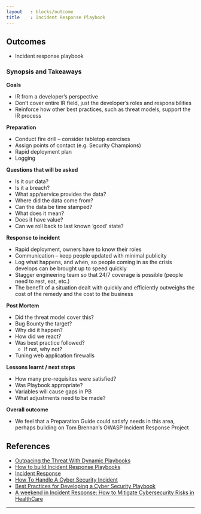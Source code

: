 ```yaml
---
layout   : blocks/outcome
title    : Incident Response Playbook
---
```


## Outcomes

- Incident response playbook

### Synopsis and Takeaways

**Goals**
- IR from a developer’s perspective
- Don’t cover entire IR field, just the developer’s roles and responsibilities
- Reinforce how other best practices, such as threat models, support the IR process

**Preparation**
- Conduct fire drill – consider tabletop exercises
- Assign points of contact (e.g. Security Champions)
- Rapid deployment plan
- Logging

**Questions that will be asked**
- Is it our data?
- Is it a breach?
- What app/service provides the data?
- Where did the data come from?
- Can the data be time stamped?
- What does it mean?
- Does it have value?
- Can we roll back to last known ‘good’ state?

**Response to incident**
- Rapid deployment, owners have to know their roles
- Communication – keep people updated with minimal publicity
- Log what happens, and when, so people coming in as the crisis develops can be brought up to speed quickly
- Stagger engineering team so that 24/7 coverage is possible (people need to rest, eat, etc.)
- The benefit of a situation dealt with quickly and efficiently outweighs the cost of the remedy and the cost to the business

**Post Mortem**
- Did the threat model cover this?
- Bug Bounty the target?
- Why did it happen?
- How did we react?
- Was best practice followed?
  - If not, why not?
- Tuning web application firewalls

**Lessons learnt / next steps**
- How many pre-requisites were satisfied?
- Was Playbook appropriate?
- Variables will cause gaps in PB
- What adjustments need to be made?

**Overall outcome**
- We feel that a Preparation Guide could satisfy needs in this area, perhaps building on Tom Brennan’s OWASP Incident Response Project

## References

 - [Outpacing the Threat With Dynamic Playbooks](https://securityintelligence.com/news/outpacing-the-threat-with-dynamic-playbooks/)
 - [How to build Incident Response Playbooks](https://www.demisto.com/how-to-build-incident-response-playbooks/)
 - [Incident Response](http://www.cst.ucf.edu/about/information-security-office/incident-response/)
 - [How To Handle A Cyber Security Incident](http://www.huffingtonpost.co.uk/paul-rose/crisis-management-how-to-_b_14143266.html)
 - [Best Practices for Developing a Cyber Security Playbook](https://www.cnsgroup.co.uk/media-hub/news/news-article/2017/05/02/whitepaper-best-practices-for-developing-a-cyber-security-playbook)
 - [A weekend in Incident Response: How to Mitigate Cybersecurity Risks in HealthCare](https://www.linkedin.com/pulse/weekend-incident-response-how-mitigate-cybersecurity-risks-forte)

 ---
